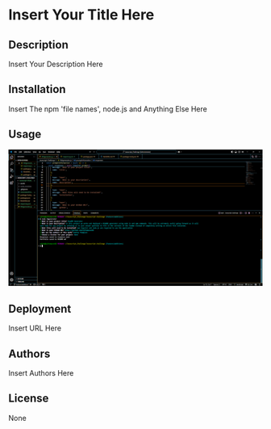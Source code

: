 
# Insert Your Title Here

## Description
Insert Your Description Here

## Installation
Insert The npm 'file names', node.js and Anything Else Here

## Usage
![Usage Image](assets/usage.png)


## Deployment
Insert URL Here

## Authors
Insert Authors Here

## License
None

